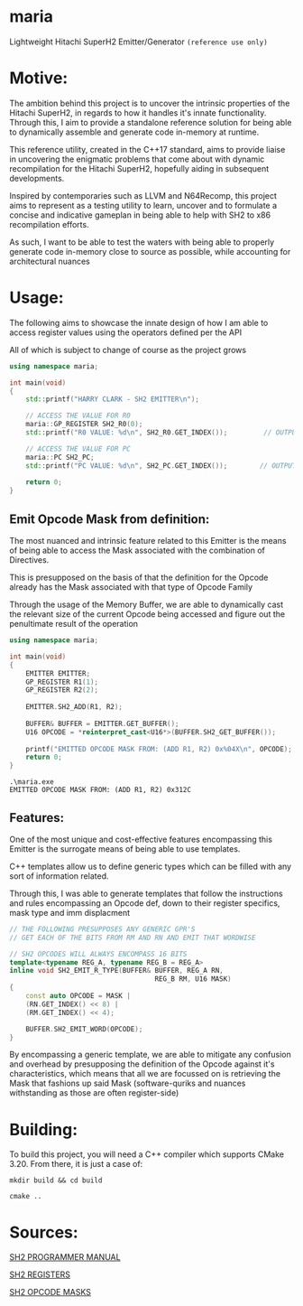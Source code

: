 # maria
Lightweight Hitachi SuperH2 Emitter/Generator `````(reference use only)`````


# Motive:

The ambition behind this project is to uncover the intrinsic properties of the Hitachi SuperH2, in regards to how it handles it's innate functionality. Through this, I aim to provide a standalone reference solution for being able to dynamically assemble and generate code in-memory at runtime.

This reference utility, created in the C++17 standard, aims to provide liaise in uncovering the enigmatic problems that come about with dynamic recompilation for the Hitachi SuperH2, hopefully aiding in subsequent developments.

Inspired by contemporaries such as LLVM and N64Recomp, this project aims to represent as a testing utility to learn, uncover and to formulate a concise and indicative gameplan in being able to help with SH2 to x86 recompilation efforts. 

As such, I want to be able to test the waters with being able to properly generate code in-memory close to source as possible, while accounting for architectural nuances

# Usage:

The following aims to showcase the innate design of how I am able to access register values using the operators defined per the API

All of which is subject to change of course as the project grows

```cpp
using namespace maria;

int main(void)
{
    std::printf("HARRY CLARK - SH2 EMITTER\n");

    // ACCESS THE VALUE FOR R0
    maria::GP_REGISTER SH2_R0(0);
    std::printf("R0 VALUE: %d\n", SH2_R0.GET_INDEX());         // OUTPUT: 0

    // ACCESS THE VALUE FOR PC
    maria::PC SH2_PC;
    std::printf("PC VALUE: %d\n", SH2_PC.GET_INDEX());        // OUTPUT: 15
    
    return 0;
}
```

## Emit Opcode Mask from definition:

The most nuanced and intrinsic feature related to this Emitter is the means of being able to access the Mask associated with the combination of Directives.

This is presupposed on the basis of that the definition for the Opcode already has the Mask associated with that type of Opcode Family

Through the usage of the Memory Buffer, we are able to dynamically cast the relevant size of the current Opcode being accessed and figure out the penultimate result of the operation

```cpp
using namespace maria;

int main(void)
{
    EMITTER EMITTER;
    GP_REGISTER R1(1);
    GP_REGISTER R2(2);
    
    EMITTER.SH2_ADD(R1, R2);
    
    BUFFER& BUFFER = EMITTER.GET_BUFFER();
    U16 OPCODE = *reinterpret_cast<U16*>(BUFFER.SH2_GET_BUFFER());
    
    printf("EMITTED OPCODE MASK FROM: (ADD R1, R2) 0x%04X\n", OPCODE);
    return 0;
}
```
`````
.\maria.exe
EMITTED OPCODE MASK FROM: (ADD R1, R2) 0x312C
`````

## Features:

One of the most unique and cost-effective features encompassing this Emitter is the surrogate means of being able to use templates.

C++ templates allow us to define generic types which can be filled with any sort of information related.

Through this, I was able to generate templates that follow the instructions and rules encompassing an Opcode def, down to their register specifics, mask type and imm displacment

```cpp
// THE FOLLOWING PRESUPPOSES ANY GENERIC GPR'S
// GET EACH OF THE BITS FROM RM AND RN AND EMIT THAT WORDWISE

// SH2 OPCODES WILL ALWAYS ENCOMPASS 16 BITS
template<typename REG_A, typename REG_B = REG_A>
inline void SH2_EMIT_R_TYPE(BUFFER& BUFFER, REG_A RN,
                                    REG_B RM, U16 MASK)
{
    const auto OPCODE = MASK |
    (RN.GET_INDEX() << 8) |
    (RM.GET_INDEX() << 4);

    BUFFER.SH2_EMIT_WORD(OPCODE);
}
```

By encompassing a generic template, we are able to mitigate any confusion and overhead by presupposing the definition of the Opcode against it's characteristics, which means that all we are focussed on is retrieving the Mask that fashions up said Mask (software-quriks and nuances withstanding as those are often register-side) 

# Building:

To build this project, you will need a C++ compiler which supports CMake 3.20. From there, it is just a case of:

```
mkdir build && cd build

cmake ..
```

# Sources:

[SH2 PROGRAMMER MANUAL](https://antime.kapsi.fi/sega/files/h12p0.pdf)

[SH2 REGISTERS](https://bitsavers.trailing-edge.com/components/hitachi/superH/1995_SH1_SH2_Programming_Manual_3rd_Edition.pdf)

[SH2 OPCODE MASKS](https://www.farnell.com/datasheets/60581.pdf#page=75)
